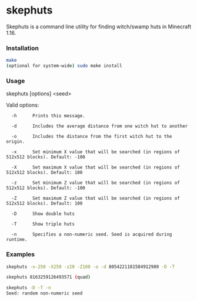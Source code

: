 # skephuts

Skephuts is a command line utility for finding witch/swamp huts in Minecraft 1.16.


### Installation

```sh
make
(optional for system-wide) sudo make install
```


### Usage

skephuts [options] \<seed\>
   
Valid options:
   
      -h      Prints this message.
   
      -d      Includes the average distance from one witch hut to another
   
      -o      Includes the distance from the first witch hut to the origin.
   
      -x      Set minimum X value that will be searched (in regions of 512x512 blocks). Default: -100
   
      -X      Set maximum X value that will be searched (in regions of 512x512 blocks). Default: 100
   
      -z      Set minimum Z value that will be searched (in regions of 512x512 blocks). Default: -100
   
      -Z      Set maximum Z value that will be searched (in regions of 512x512 blocks). Default: 100
   
      -D      Show double huts
   
      -T      Show triple huts

	  -n      Specifies a non-numeric seed. Seed is acquired during runtime.
  
 
 ### Examples
 
 ```sh
skephuts -x-250 -X250 -z20 -Z100 -o -d 8054221181584912980 -D -T

skephuts 8163259126493571 (quad)

skephuts -D -T -n
Seed: random non-numeric seed
 ```
